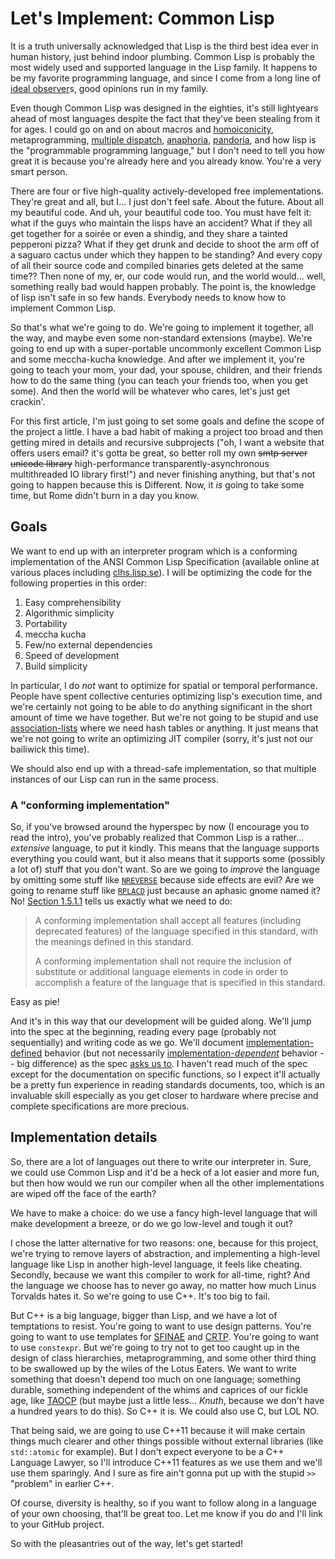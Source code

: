 
# Let's Implement: Common Lisp

It is a truth universally acknowledged that Lisp is the third best
idea ever in human history, just behind indoor plumbing. Common Lisp
is probably the most widely used and supported language in the Lisp
family. It happens to be my favorite programming language, and since I
come from a long line of [ideal observer][ideal]s, good opinions run
in my family.

Even though Common Lisp was designed in the eighties, it's still
lightyears ahead of most languages despite the fact that they've been
stealing from it for ages. I could go on and on about macros and
[homoiconicity][], metaprogramming,
[multiple dispatch][multi-dispatch], [anaphoria][], [pandoria][], and
how lisp is the "programmable programming language," but I don't need
to tell you how great it is because you're already here and you
already know. You're a very smart person.

There are four or five high-quality actively-developed free
implementations. They're great and all, but I... I just don't feel
safe. About the future. About all my beautiful code. And uh, your
beautiful code too. You must have felt it: what if the guys who
maintain the lisps have an accident? What if they all get together for
a soirée or even a shindig, and they share a tainted pepperoni pizza?
What if they get drunk and decide to shoot the arm off of a saguaro
cactus under which they happen to be standing? And every copy of all
their source code and compiled binaries gets deleted at the same
time?? Then none of my, er, our code would run, and the world
would... well, something really bad would happen probably. The point
is, the knowledge of lisp isn't safe in so few hands. Everybody needs
to know how to implement Common Lisp.

So that's what we're going to do. We're going to implement it
together, all the way, and maybe even some non-standard extensions
(maybe). We're going to end up with a super-portable uncommonly
excellent Common Lisp and some meccha-kucha knowledge. And after we
implement it, you're going to teach your mom, your dad, your spouse,
children, and their friends how to do the same thing (you can teach
your friends too, when you get some). And then the world will be
whatever who cares, let's just get crackin'.

For this first article, I'm just going to set some goals and define
the scope of the project a little. I have a bad habit of making a
project too broad and then getting mired in details and recursive
subprojects ("oh, I want a website that offers users email? it's gotta
be great, so better roll my own <strike>smtp server</strike>
<strike>unicode library</strike> high-performance
transparently-asynchronous multithreaded IO library first!") and never
finishing anything, but that's not going to happen because this is
Different. Now, it *is* going to take some time, but Rome didn't burn
in a day you know.

## Goals

We want to end up with an interpreter program which is a conforming
implementation of the ANSI Common Lisp Specification (available online
at various places including [clhs.lisp.se][hyperspec]). I will be
optimizing the code for the following properties in this order:

1. Easy comprehensibility
2. Algorithmic simplicity
3. Portability
1. meccha kucha
5. Few/no external dependencies
6. Speed of development
7. Build simplicity

In particular, I do *not* want to optimize for spatial or temporal
performance. People have spent collective centuries optimizing lisp's
execution time, and we're certainly not going to be able to do
anything significant in the short amount of time we have together. But
we're not going to be stupid and use [association-lists][]
where we need hash tables or anything. It just means that we're not
going to write an optimizing JIT compiler (sorry, it's just not our
bailiwick this time).

We should also end up with a thread-safe implementation, so that
multiple instances of our Lisp can run in the same process.

### A "conforming implementation"

So, if you've browsed around the hyperspec by now (I encourage you to
read the intro), you've probably realized that Common Lisp is a
rather... *extensive* language, to put it kindly. This means that the
language supports everything you could want, but it also means that it
supports some (possibly a lot of) stuff that you don't want. So are we
going to *improve* the language by omitting some stuff like
[`NREVERSE`][nreverse] because side effects are evil? Are we going to
rename stuff like [`RPLACD`][rplacd] just because an aphasic gnome
named it? No! [Section 1.5.1.1](http://clhs.lisp.se/Body/01_eaa.htm)
tells us exactly what we need to do:

 > A conforming implementation shall accept all features (including
 > deprecated features) of the language specified in this standard,
 > with the meanings defined in this standard.
 >
 > A conforming implementation shall not require the inclusion of
 > substitute or additional language elements in code in order to
 > accomplish a feature of the language that is specified in this
 > standard.
 
Easy as pie!

And it's in this way that our development will be guided along. We'll
jump into the spec at the beginning, reading every page (probably not
sequentially) and writing code as we go. We'll document
[implementation-defined][impl-defined] behavior (but not necessarily
[implementation-*dependent*][impl-dependent] behavior -- big
difference) as the spec
[asks us to](http://clhs.lisp.se/Body/01_eab.htm). I haven't read much
of the spec except for the documentation on specific functions, so I
expect it'll actually be a pretty fun experience in reading standards
documents, too, which is an invaluable skill especially as you get
closer to hardware where precise and complete specifications are more
precious.

## Implementation details

So, there are a lot of languages out there to write our interpreter
in. Sure, we could use Common Lisp and it'd be a heck of a lot easier
and more fun, but then how would we run our compiler when all the
other implementations are wiped off the face of the earth?

We have to make a choice: do we use a fancy high-level language that
will make development a breeze, or do we go low-level and tough it
out?

I chose the latter alternative for two reasons: one, because for this
project, we're trying to remove layers of abstraction, and
implementing a high-level language like Lisp in another high-level
language, it feels like cheating. Secondly, because we want this
compiler to work for all-time, right? And the language we choose has
to never go away, no matter how much Linus Torvalds hates it. So we're
going to use C++. It's too big to fail.

But C++ is a big language, bigger than Lisp, and we have a lot of
temptations to resist. You're going to want to use design
patterns. You're going to want to use templates for [SFINAE][] and
[CRTP][]. You're going to want to use `constexpr`. But we're going to
try not to get too caught up in the design of class hierarchies,
metaprogramming, and some other third thing to be swallowed up by the
wiles of the Lotus Eaters. We want to write something that doesn't
depend too much on one language; something durable, something
independent of the whims and caprices of our fickle age, like
[TAOCP][] (but maybe just a little less... *Knuth*, because we don't
have a hundred years to do this). So C++ it is. We could also use C,
but LOL NO.

That being said, we are going to use C++11 because it will make
certain things much clearer and other things possible without external
libraries (like `std::atomic` for example). But I don't expect
everyone to be a C++ Language Lawyer, so I'll introduce C++11 features
as we use them and we'll use them sparingly. And I sure as fire ain't
gonna put up with the stupid `>>` "problem" in earlier C++.

Of course, diversity is healthy, so if you want to follow along in a
language of your own choosing, that'll be great too. Let me know if
you do and I'll link to your GitHub project.

So with the pleasantries out of the way, let's get started!

[ideal]: https://en.wikipedia.org/wiki/Ideal_observer_theory
[homoiconicity]: http://c2.com/cgi/wiki?HomoiconicLanguages
[multi-dispatch]: https://en.wikipedia.org/wiki/Multiple_dispatch
[anaphoria]: http://letoverlambda.com/index.cl/guest/chap6.html#sec_1
[pandoria]: http://letoverlambda.com/index.cl/guest/chap6.html#sec_7
[hyperspec]: clhs.lisp.se/
[association-lists]: https://en.wikipedia.org/wiki/Association_list
[nreverse]: http://clhs.lisp.se/Body/f_revers.htm
[rplacd]: http://clhs.lisp.se/Body/f_rplaca.htm
[SFINAE]: https://en.wikipedia.org/wiki/Substitution_failure_is_not_an_error
[CRTP]: https://en.wikipedia.org/wiki/Curiously_recurring_template_pattern
[TAOCP]: http://www-cs-faculty.stanford.edu/~uno/taocp.html
[impl-defined]: http://clhs.lisp.se/Body/26_glo_i.htm#implementation-defined
[impl-dependent]: http://clhs.lisp.se/Body/26_glo_i.htm#implementation-dependent
